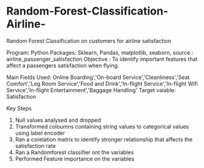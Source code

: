 # Random-Forest-Classification-Airline-
Random Forest Classification on customers for airline satisfaction 

Program: Python
Packages: Sklearn, Pandas, matplotlib, seaborn, 
source : airline_passenger_satisfaction
Objective : To identify important features that affect a passengers satisfaction when flying.


Main Fields Used: Online Boarding','On-board Service','Cleanliness','Seat Comfort','Leg Room Service','Food and Drink','In-flight Service','In-flight Wifi Service','In-flight Entertainment','Baggage Handling'
Target vaiable: Satisfaction

Key Steps

1. Null values analysed and dropped
2. Transformed coloumns containing string values to categorical values using label encoder
3. Ran a corelation matrix to identify stronger relationship that affects the satisfaction rate
4. Ran a Randomforest classifier ont the variables
5. Performed Feature importance on the variables
